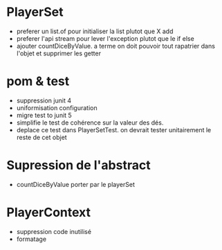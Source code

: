# PlayerSet
* preferer un list.of pour initialiser la list plutot que X add
* preferer l'api stream pour lever l'exception plutot que le if else
* ajouter countDiceByValue. a terme on doit pouvoir tout rapatrier dans l'objet et supprimer les getter

# pom & test 
* suppression junit 4 
* uniformisation configuration 
* migre test to junit 5
* simplifie le test de cohérence sur la valeur des dés. 
* deplace ce test dans PlayerSetTest. on devrait tester unitairement le reste de cet objet 

# Supression de l'abstract 
* countDiceByValue porter par le playerSet

# PlayerContext
* suppression code inutilisé
* formatage
